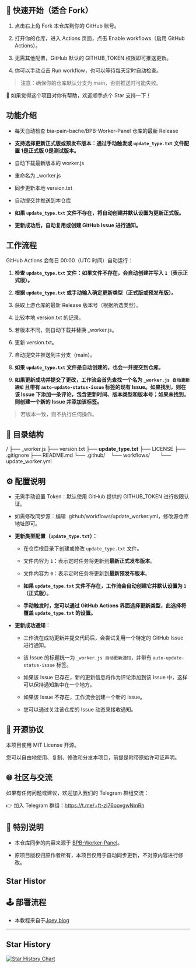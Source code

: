 


## 🚀 快速开始（适合 Fork）

1. 点击右上角 Fork 本仓库到你的 GitHub 账号。

2. 打开你的仓库，进入 Actions 页面，点击 Enable workflows（启用 GitHub Actions）。

3. 无需其他配置，GitHub 默认的 GITHUB_TOKEN 权限即可推送更新。

4. 你可以手动点击 Run workflow，也可以等待每天定时自动检查。

> 注意：确保你的仓库默认分支为 main，否则推送时可能失败。

🌟 如果觉得这个项目对你有帮助，欢迎顺手点个 Star 支持一下！

## 功能介绍

* 每天自动检查 bia-pain-bache/BPB-Worker-Panel 仓库的最新 Release

* **支持选择更新正式版或预发布版本：通过手动触发或 `update_type.txt` 文件配置 1是正式版 0是测试版本。**

* 自动下载最新版本的 worker.js

* 重命名为 \_worker.js

* 同步更新本地 version.txt

* 自动提交并推送到本仓库

* **如果 `update_type.txt` 文件不存在，将自动创建并默认设置为更新正式版。**

* **更新成功后，自动复用或创建 GitHub Issue 进行通知。**

## 工作流程

GitHub Actions 会每日 00:00（UTC 时间）自动运行：

1. **检查 `update_type.txt` 文件：如果文件不存在，会自动创建并写入 `1`（表示正式版）。**

2. **根据 `update_type.txt` 或手动输入确定更新类型（正式版或预发布版）。**

3. 获取上游仓库的最新 Release 版本号（根据所选类型）。

4. 比较本地 version.txt 的记录。

5. 若版本不同，则自动下载并替换 \_worker.js。

6. 更新 version.txt。

7. 自动提交并推送到主分支（main）。

8. **如果 `update_type.txt` 文件是自动创建的，也会一并提交到仓库。**

9. **如果更新成功并提交了更改，工作流会首先查找一个名为 `_worker.js 自动更新通知` 且带有 `auto-update-status-issue` 标签的现有 Issue。如果找到，则在该 Issue 下添加一条评论，包含更新时间、版本类型和版本号；如果未找到，则创建一个新的 Issue 并添加该标签。**

> 若版本一致，则不执行任何操作。

## 📂 目录结构

/
├── \_worker.js
├── version.txt
├── **update_type.txt**
├── LICENSE
├── .gitignore
├── README.md
└── .github/
    └── workflows/
        └── update_worker.yml

## ⚙️ 配置说明

* 无需手动设置 Token：默认使用 GitHub 提供的 GITHUB_TOKEN 进行权限认证。

* 如需修改同步源：编辑 .github/workflows/update_worker.yml，修改源仓库地址即可。

* **更新类型配置（`update_type.txt`）：**

  * 在仓库根目录下创建或修改 `update_type.txt` 文件。

  * 文件内容为 `1`：表示定时任务将更新到**最新正式发布版本**。

  * 文件内容为 `0`：表示定时任务将更新到**最新预发布版本**。

  * **如果 `update_type.txt` 文件不存在，工作流会自动创建它并默认设置为 `1`（正式版）。**

  * **手动触发时，您可以通过 GitHub Actions 界面选择更新类型，此选择将覆盖 `update_type.txt` 的设置。**

* **更新成功通知：**

  * 工作流在成功更新并提交代码后，会尝试复用一个特定的 GitHub Issue 进行通知。

  * 该 Issue 的标题统一为 `_worker.js 自动更新通知`，并带有 `auto-update-status-issue` 标签。

  * 如果该 Issue 已存在，新的更新信息将作为评论添加到该 Issue 中，这样可以保持通知集中在一个地方。

  * 如果该 Issue 不存在，工作流会创建一个新的 Issue。

  * 您可以通过关注该仓库的 Issue 动态来接收通知。

## 📜 开源协议

本项目使用 MIT License 开源。

您可以自由地使用、复制、修改和分发本项目，前提是附带原始许可证声明。

## 🌐 社区与交流

如果有任何问题或建议，欢迎加入我们的 Telegram 群组交流：

👉 加入 Telegram 群组：<https://t.me/+ft-zI76oovgwNmRh>

## 📢 特别说明

* 本仓库同步的内容来源于 [BPB-Worker-Panel](https://github.com/bia-pain-bache/BPB-Worker-Panel)。

* 原项目版权归原作者所有，本项目仅用于自动同步更新，不对原内容进行修改。

## Star Histor

## 🕹 部署流程

- 本教程来自于[Joey blog](https://joeyblog.net/%e5%85%8d%e8%b4%b9%e6%90%ad%e5%bb%bacloudflare%e8%8a%82%e7%82%b9%ef%bc%8c%e5%ae%9e%e7%8e%b0%e8%87%aa%e5%8a%a8%e6%9b%b4%e6%96%b0%e4%b8%8e%e9%ab%98%e9%80%9f%e8%ae%bf%e9%97%ae%ef%bc%9b%e6%89%8b%e6%8a%8a.html)

---

## Star History

[![Star History Chart](https://api.star-history.com/svg?repos=byJoey/wk-Auto-update&type=Timeline)](https://www.star-history.com/#byJoey/wk-Auto-update&Timeline)
